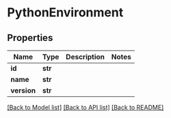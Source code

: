 # PythonEnvironment


## Properties

Name | Type | Description | Notes
------------ | ------------- | ------------- | -------------
**id** | **str** |  | 
**name** | **str** |  | 
**version** | **str** |  | 

[[Back to Model list]](../README.md#models) [[Back to API list]](../README.md#api-endpoints) [[Back to README]](../README.md)


